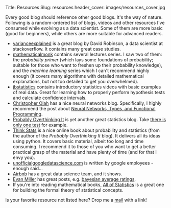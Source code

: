 Title: Resources
Slug: resources
header_cover: images/resources_cover.jpg

Every good blog should reference other good blogs. It's the way of nature.
Following is a random-ordered list of blogs, videos and other resources I've consumed while evolving as a data scientist.
Some of them are more basic (good for beginners), while others are more suitable for advanced readers.


* [varianceexplained](http://varianceexplained.org) is a great blog by David Robinson, a data scientist at stackoverflow.
  It contains many great case studies.
* [mathematicalmonk](https://www.youtube.com/user/mathematicalmonk/playlists) contains several lectures series.
  I saw two of them: the *probability primer* (which lays some foundations of probability; suitable for those who want
  to freshen up their probability knowledge), and the *machine learning* series which I can't recommend highly enough
  (it covers many algorithms with detailed mathematical explanations, but not too detailed to get you overwhelmed).
* [jbstatistics](http://www.jbstatistics.com) contains introductory statistics videos with basic examples of real data.
  Great for learning how to properly perform hypothesis tests and calculate confidence intervals.
* [Christopher Olah](http://colah.github.io) has a nice neural networks blog.
  Specifically, I highly recommend the post about [Neural Networks, Types, and Functional Programming](http://colah.github.io/posts/2015-09-NN-Types-FP/).
* [Probably Overthinking It](http://allendowney.blogspot.co.il) is yet another great statistics blog.
  Take [there is only one test](http://allendowney.blogspot.co.il/2011/05/there-is-only-one-test.html) for example.
* [Think Stats](http://greenteapress.com/thinkstats2) is a nice online book about probability and statistics (from the author of the *Probably Overthinking It* blog).
  It delivers all its ideas using python. It covers basic material, albeit too long and time consuming.
  I recommend it to those of you who want to get a better practical grasp of the material and have plenty of time (and for that I envy you).
* [unofficialgoogledatascience.com](http://www.unofficialgoogledatascience.com) is written by google employees - enough said...
* [Airbnb](http://nerds.airbnb.com/data) has a great data science team, and it shows.
* [Evan Miller](http://www.evanmiller.org) has great posts, e.g.
  [bayesian average ratings](http://www.evanmiller.org/bayesian-average-ratings.html?imm_mid=0dbebb&cmp=em-data-na-na-newsltr_20151111).
* If you're into reading mathematical books, [All of Statistics](http://www.bioinfo.org.cn/~wangchao/maa/w.statistic.pdf)
  is a great one for building the formal theory of statistical concepts.

Is your favorite resource not listed here? Drop me a [mail](mailto:yoel.zeldes+anotherdatum@gmail.com?Subject=another%20great%20resource) with a link!